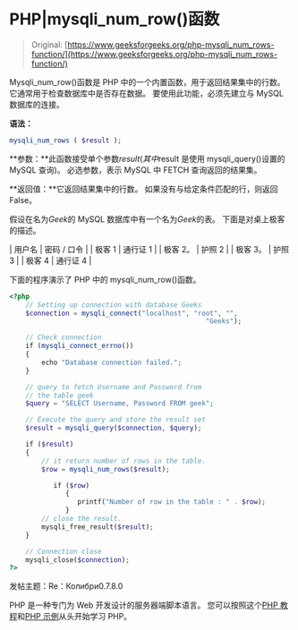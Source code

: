 # PHP|mysqli_num_row()函数

> Original: [https://www.geeksforgeeks.org/php-mysqli_num_rows-function/](https://www.geeksforgeeks.org/php-mysqli_num_rows-function/)

Mysqli_num_row()函数是 PHP 中的一个内置函数，用于返回结果集中的行数。 它通常用于检查数据库中是否存在数据。 要使用此功能，必须先建立与 MySQL 数据库的连接。

**语法：**

```php
mysqli_num_rows ( $result );

```

**参数：**此函数接受单个参数$result(其中$result 是使用 mysqli_query()设置的 MySQL 查询)。 必选参数，表示 MySQL 中 FETCH 查询返回的结果集。

**返回值：**它返回结果集中的行数。 如果没有与给定条件匹配的行，则返回 False。

假设在名为*Geek*的 MySQL 数据库中有一个名为*Geek*的表。 下面是对桌上极客的描述。

| 用户名 | 密码 / 口令 |
| 极客 1 | 通行证 1 |
| 极客 2。 | 护照 2 |
| 极客 3。 | 护照 3 |
| 极客 4 | 通行证 4 |

下面的程序演示了 PHP 中的 mysqli_num_row()函数。

```php
<?php
    // Setting up connection with database Geeks
    $connection = mysqli_connect("localhost", "root", "", 
                                                 "Geeks");

    // Check connection
    if (mysqli_connect_errno())
    {
        echo "Database connection failed.";
    }

    // query to fetch Username and Password from
    // the table geek
    $query = "SELECT Username, Password FROM geek";

    // Execute the query and store the result set
    $result = mysqli_query($connection, $query);

    if ($result)
    {
        // it return number of rows in the table.
        $row = mysqli_num_rows($result);

           if ($row)
              {
                 printf("Number of row in the table : " . $row);
              }
        // close the result.
        mysqli_free_result($result);
    }

    // Connection close 
    mysqli_close($connection);
?>
```

发帖主题：Re：Колибри0.7.8.0

PHP 是一种专门为 Web 开发设计的服务器端脚本语言。 您可以按照这个[PHP 教程](https://www.geeksforgeeks.org/php-tutorials/)和[PHP 示例](https://www.geeksforgeeks.org/php-examples/)从头开始学习 PHP。